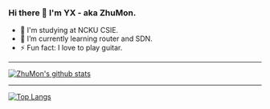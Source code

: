 ### Hi there 👋  I'm YX - aka ZhuMon.
- :school: I'm studying at NCKU CSIE.
- 🌱  I’m currently learning router and SDN.
- ⚡ Fun fact: I love to play guitar.

---

<!--
**ZhuMon/ZhuMon** is a ✨ _special_ ✨ repository because its `README.md` (this file) appears on your GitHub profile.

Here are some ideas to get you started:

- 🔭 I’m currently working on mail server managing. 
- 🌱 I’m currently learning fast routing,
- 👯 I’m looking to collaborate on ...
- 🤔 I’m looking for help with ...
- 💬 Ask me about ...
- 📫 How to reach me: ...
- 😄 Pronouns: ...
- ⚡ Fun fact: ...
-->

[![ZhuMon's github stats](https://github-readme-stats.vercel.app/api?username=ZhuMon)](https://github.com/anuraghazra/github-readme-stats)

---

[![Top Langs](https://github-readme-stats.vercel.app/api/top-langs/?username=ZhuMon)](https://github.com/anuraghazra/github-readme-stats)
